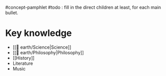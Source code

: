 #concept-pamphlet 
#todo : fill in the direct children at least, for each main bullet. 

# Key knowledge
- [[🏡 earth/Science|Science]]
- [[🏡 earth/Philosophy|Philosophy]]
- [[History]]
- Literature
- Music
